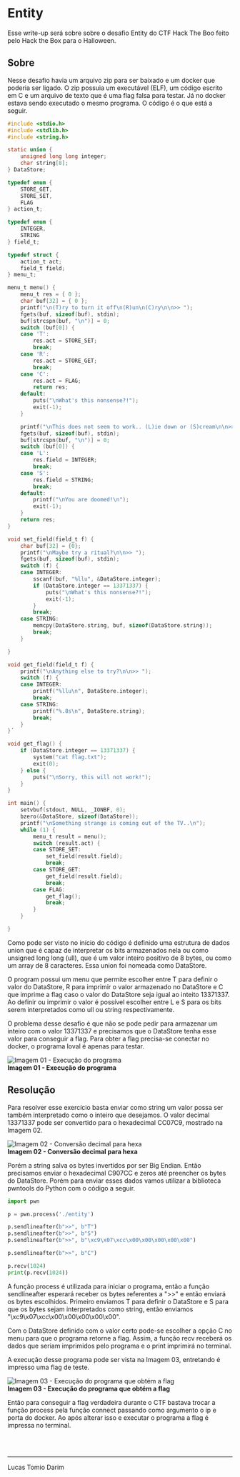 # Entity
Esse write-up será sobre sobre o desafio Entity do CTF Hack The Boo feito pelo Hack the Box para o Halloween.

## Sobre

Nesse desafio havia um arquivo zip para ser baixado e um docker que poderia ser ligado. O zip possuia um executável (ELF), um código escrito em C e um  arquivo de texto que é uma flag falsa para testar. Já no docker estava sendo executado o mesmo programa. O código é o que está a seguir.

``` c
#include <stdio.h>
#include <stdlib.h>
#include <string.h>

static union {
    unsigned long long integer;
    char string[8];
} DataStore;

typedef enum {
    STORE_GET,
    STORE_SET,
    FLAG
} action_t;

typedef enum {
    INTEGER,
    STRING
} field_t;

typedef struct { 
    action_t act;
    field_t field;
} menu_t;

menu_t menu() {
    menu_t res = { 0 };
    char buf[32] = { 0 };
    printf("\n(T)ry to turn it off\n(R)un\n(C)ry\n\n>> ");
    fgets(buf, sizeof(buf), stdin);
    buf[strcspn(buf, "\n")] = 0;
    switch (buf[0]) {
    case 'T':
        res.act = STORE_SET;
        break;
    case 'R':
        res.act = STORE_GET;
        break;
    case 'C':
        res.act = FLAG;
        return res;
    default:
        puts("\nWhat's this nonsense?!");
        exit(-1);
    }

    printf("\nThis does not seem to work.. (L)ie down or (S)cream\n\n>> ");
    fgets(buf, sizeof(buf), stdin);
    buf[strcspn(buf, "\n")] = 0;
    switch (buf[0]) {
    case 'L':
        res.field = INTEGER;
        break;
    case 'S':
        res.field = STRING;
        break;
    default:
        printf("\nYou are doomed!\n");
        exit(-1);
    }
    return res;
}

void set_field(field_t f) {
    char buf[32] = {0};
    printf("\nMaybe try a ritual?\n\n>> ");
    fgets(buf, sizeof(buf), stdin);
    switch (f) {
    case INTEGER:
        sscanf(buf, "%llu", &DataStore.integer);
        if (DataStore.integer == 13371337) {
            puts("\nWhat's this nonsense?!");
            exit(-1);
        }
        break;
    case STRING:
        memcpy(DataStore.string, buf, sizeof(DataStore.string));
        break;
    }

}

void get_field(field_t f) {
    printf("\nAnything else to try?\n\n>> ");
    switch (f) {
    case INTEGER:
        printf("%llu\n", DataStore.integer);
        break;
    case STRING:
        printf("%.8s\n", DataStore.string);
        break;
    }
}´

void get_flag() {
    if (DataStore.integer == 13371337) {
        system("cat flag.txt");
        exit(0);
    } else {
        puts("\nSorry, this will not work!");
    }
}

int main() {
    setvbuf(stdout, NULL, _IONBF, 0);
    bzero(&DataStore, sizeof(DataStore));
    printf("\nSomething strange is coming out of the TV..\n");
    while (1) {
        menu_t result = menu();
        switch (result.act) {
        case STORE_SET:
            set_field(result.field);
            break;
        case STORE_GET:
            get_field(result.field);
            break;
        case FLAG:
            get_flag();
            break;
        }
    }

}
```

Como pode ser visto no início do código é definido uma estrutura de dados union que é capaz de interpretar os bits armazenados nela ou como unsigned long long (ull), que é um valor inteiro positivo de 8 bytes, ou como um array de 8 caracteres. Essa  union foi nomeada como DataStore.

O program possui um menu que permite escolher entre T para definir o valor do DataStore, R para imprimir o valor armazenado no DataStore e C que imprime a flag caso o valor do DataStore seja igual ao inteito 13371337.
Ao definir ou imprimir o valor é possível escolher entre L e S para os bits serem interpretados como ull ou string respectivamente. 

O problema desse desafio é que não se pode pedir para armazenar um inteiro com o valor 13371337 e precisamos que o DataStore tenha esse valor para conseguir a flag. Para obter a flag precisa-se conectar no docker, o programa loval é apenas para testar.

![Imagem 01 - Execução do programa](pics/1.png)
<br>**Imagem 01 - Execução do programa** 

## Resolução

Para resolver esse exercício basta enviar como string um valor possa ser também interpretado como o inteiro que desejamos. O valor decimal 13371337 pode ser convertido para o hexadecimal CC07C9, mostrado na Imagem 02.

![Imagem 02 - Conversão decimal para hexa](pics/2.png)
<br>**Imagem 02 - Conversão decimal para hexa** 

Porém a string salva os bytes invertidos por ser Big Endian. Então precisamos enviar o hexadecimal C907CC e zeros até preencher os bytes do DataStore. Porém para enviar esses dados vamos utilizar a biblioteca pwntools do Python com o código a seguir. 

```python
import pwn

p = pwn.process('./entity')

p.sendlineafter(b">>", b"T")
p.sendlineafter(b">>", b"S")
p.sendlineafter(b">>", b"\xc9\x07\xcc\x00\x00\x00\x00\x00")

p.sendlineafter(b">>", b"C")

p.recv(1024)
print(p.recv(1024))
```

A função process é utilizada para iniciar o programa, então a função sendlineafter esperará receber os bytes referentes a ">>" e então enviará os bytes escolhidos. Primeiro enviamos T para definir o DataStore e S para que os bytes sejam interpretados como string, então enviamos "\xc9\x07\xcc\x00\x00\x00\x00\x00". 

Com o DataStore definido com o valor certo pode-se escolher a opção C no menu para que o programa retorne a flag. Assim, a função recv receberá os dados que seriam imprimidos pelo programa e o print imprimirá no terminal. 

A execução desse programa pode ser vista na Imagem 03, entretando é impresso uma flag de teste. 

![Imagem 03 - Execução do programa que obtém a flag](pics/3.png)
<br>**Imagem 03 - Execução do programa que obtém a flag**

Então para conseguir a flag verdadeira durante o CTF bastava trocar a função process pela função connect passando como argumento o ip e porta do docker. Ao após alterar isso e executar o programa a flag é impressa no terminal.

<br><br>

---
Lucas Tomio Darim
